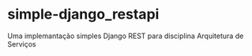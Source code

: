 # simple-django_restapi
Uma implemantação simples Django REST para disciplina Arquitetura de Serviços
